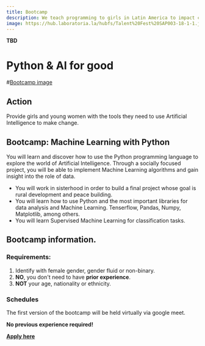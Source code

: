 ```yaml
---
title: Bootcamp
description: We teach programming to girls in Latin America to impact communities around the world.
image: https://hub.laboratoria.la/hubfs/Talent%20Fest%20SAP003-18-1-1.jpg
---
```

**TBD**

# Python & AI for good

#[Bootcamp image](https://hub.laboratoria.la/hubfs/Talent%20Fest%20SAP003-18-1-1.jpg)

## Action

Provide girls and young women with the tools they need to use Artificial Intelligence to make change.

## Bootcamp: Machine Learning with Python

You will learn and discover how to use the Python programming language to explore the world of Artificial Intelligence. Through a socially focused project, you will be able to implement Machine Learning algorithms and gain insight into the role of data.

* You will work in sisterhood in order to build a final project whose goal is rural development and peace building.
* You will learn how to use Python and the most important libraries for data analysis and Machine Learning. Tenserflow, Pandas, Numpy, Matplotlib, among others.
* You will learn Supervised Machine Learning for classification tasks.

## Bootcamp information.

### Requirements:

1. Identify with female gender, gender fluid or non-binary.
2. **NO**, you don't need to have **prior experience**.
3. **NOT** your age, nationality or ethnicity.

### Schedules

The first version of the bootcamp will be held virtually via google meet.

**No previous experience required!**

[**Apply here**](https://lu.ma/community/com-LBpC9Ik73ZEJvnj/apply)